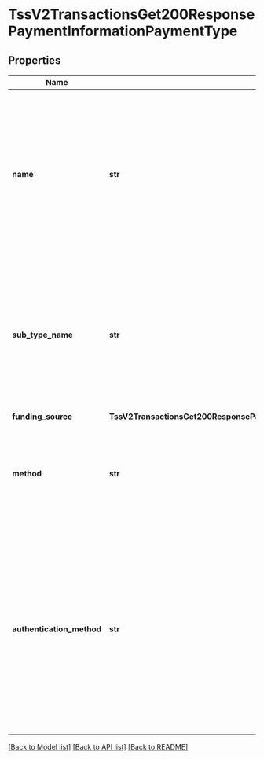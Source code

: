 # TssV2TransactionsGet200ResponsePaymentInformationPaymentType

## Properties
Name | Type | Description | Notes
------------ | ------------- | ------------- | -------------
**name** | **str** | A Payment Type is an agreed means for a payee to receive legal tender from a payer. The way one pays for a commercial financial transaction. Examples: Card, Bank Transfer, Digital, Direct Debit.  | [optional] 
**sub_type_name** | **str** | SubType Name is detail information about Payment Type. Examples: For Card, if Credit or Debit or PrePaid. For Bank Transfer, if Online Bank Transfer or Wire Transfers.  | [optional] 
**funding_source** | [**TssV2TransactionsGet200ResponsePaymentInformationPaymentTypeFundingSource**](TssV2TransactionsGet200ResponsePaymentInformationPaymentTypeFundingSource.md) |  | [optional] 
**method** | **str** | A Payment Type is enabled through a Method. Examples: Visa, Master Card, ApplePay, iDeal | [optional] 
**authentication_method** | **str** | A Payment Type Authentication Method is the means used to verify that the presenter of the Payment Type credential is an authorized user of the Payment Instrument. Examples: 3DSecure – Verified by Visa, 3DSecure – MasteCard Secure Code  | [optional] 

[[Back to Model list]](../README.md#documentation-for-models) [[Back to API list]](../README.md#documentation-for-api-endpoints) [[Back to README]](../README.md)



